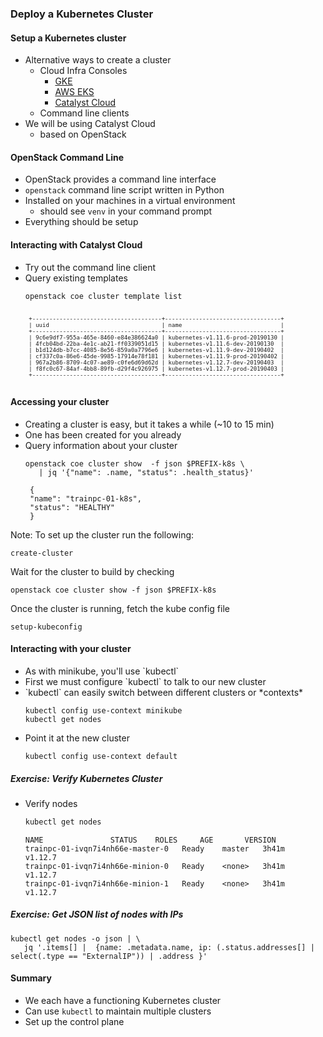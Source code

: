 ### Deploy a Kubernetes Cluster


#### Setup a Kubernetes cluster
* Alternative ways to create a cluster
  - Cloud Infra Consoles
    * [GKE](https://cloud.google.com/kubernetes-engine/)
    * [AWS EKS](https://aws.amazon.com/eks)
    * [Catalyst Cloud](https://dashboard.cloud.catalyst.net.nz/project/clusters)
  - Command line clients
* We will be using Catalyst Cloud
  - based on OpenStack


#### OpenStack Command Line 
* OpenStack provides a command line interface
* `openstack` command line script written in Python
* Installed on your machines in a virtual environment
   - should see `venv` in your command prompt
* Everything should be setup


#### Interacting with Catalyst Cloud
* Try out the command line client
* Query existing templates
   ```
   openstack coe cluster template list
   ```
   <pre style="font-size:8pt;"><code data-notrim data-noescape>
   +--------------------------------------+----------------------------------+
   | uuid                                 | name                             |
   +--------------------------------------+----------------------------------+
   | 9c6e9df7-955a-465e-8460-e84e386624a0 | kubernetes-v1.11.6-prod-20190130 |
   | 4fcb04bd-22ba-4e1c-ab21-ff0339051d15 | kubernetes-v1.11.6-dev-20190130  |
   | b1d124db-b7cc-4085-8e56-859a0a7796e6 | kubernetes-v1.11.9-dev-20190402  |
   | cf337c0a-86e6-45de-9985-17914e78f181 | kubernetes-v1.11.9-prod-20190402 |
   | 967a2b86-8709-4c07-ae89-c0fe6d69d62d | kubernetes-v1.12.7-dev-20190403  |
   | f8fc0c67-84af-4bb8-89fb-d29f4c926975 | kubernetes-v1.12.7-prod-20190403 |
   +--------------------------------------+----------------------------------+
   </code></pre>


#### Accessing your cluster
* Creating a cluster is easy, but it takes a while (~10 to 15 min)
* One has been created for you already
* Query information about your cluster
   ```
   openstack coe cluster show  -f json $PREFIX-k8s \
      | jq '{"name": .name, "status": .health_status}'
   ```
   ```
    {
    "name": "trainpc-01-k8s",
    "status": "HEALTHY"
    }
   ```

Note:
To set up the cluster run the following: 
```
create-cluster
```
Wait for the cluster to build by checking 
```
openstack coe cluster show -f json $PREFIX-k8s
```
Once the cluster is running, fetch the kube config file
```
setup-kubeconfig
```


#### Interacting with your cluster
* <!-- .element: class="fragment" data-fragment-index="0" -->As with minikube, you'll use `kubectl`
* <!-- .element: class="fragment" data-fragment-index="1" -->First we must configure `kubectl` to talk to our new cluster
* <!-- .element: class="fragment" data-fragment-index="2" -->`kubectl` can easily switch between different clusters or *contexts*
   ```
   kubectl config use-context minikube
   kubectl get nodes
   ```
* <!-- .element: class="fragment" data-fragment-index="3" -->Point it at the new cluster 
   ```
   kubectl config use-context default
   ```


##### Exercise: Verify Kubernetes Cluster

* Verify nodes
   ```bash
   kubectl get nodes
   ```
   ```
   NAME               STATUS    ROLES     AGE       VERSION
   trainpc-01-ivqn7i4nh66e-master-0   Ready    master   3h41m   v1.12.7
   trainpc-01-ivqn7i4nh66e-minion-0   Ready    <none>   3h41m   v1.12.7
   trainpc-01-ivqn7i4nh66e-minion-1   Ready    <none>   3h41m   v1.12.7
   ```
   <!-- .element: class="fragment" data-fragment-index="0" style="font-size:12pt;"-->

<!-- .element: class="stretch"  -->


##### Exercise: Get JSON list of nodes with IPs
```
kubectl get nodes -o json | \
   jq '.items[] |  {name: .metadata.name, ip: (.status.addresses[] | select(.type == "ExternalIP")) | .address }'
```
<!-- .element: class="fragment" data-fragment-index="0" style="font-size:10pt;" -->



#### Summary
* We each have a functioning Kubernetes cluster
* Can use `kubectl` to maintain multiple clusters
* Set up the control plane
